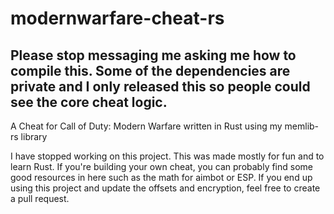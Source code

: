 # modernwarfare-cheat-rs
## Please stop messaging me asking me how to compile this. Some of the dependencies are private and I only released this so people could see the core cheat logic.
A Cheat for Call of Duty: Modern Warfare written in Rust using my memlib-rs library

I have stopped working on this project. This was made mostly for fun and to learn Rust.
If you're building your own cheat, you can probably find some good resources in here such 
as the math for aimbot or ESP. If you end up using this project and update the offsets and encryption,
feel free to create a pull request.
